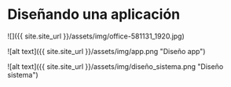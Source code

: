 # Diseñando una aplicación

![]({{ site.site_url }}/assets/img/office-581131_1920.jpg)


![alt text]({{ site.site_url }}/assets/img/app.png "Diseño app")

![alt text]({{ site.site_url }}/assets/img/diseño_sistema.png "Diseño sistema")

